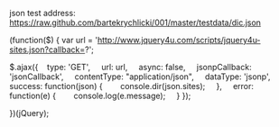 json test address:
    https://raw.github.com/bartekrychlicki/001/master/testdata/dic.json

(function($) {
var url = 'http://www.jquery4u.com/scripts/jquery4u-sites.json?callback=?';

$.ajax({
   type: 'GET',
    url: url,
    async: false,
    jsonpCallback: 'jsonCallback',
    contentType: "application/json",
    dataType: 'jsonp',
    success: function(json) {
       console.dir(json.sites);
    },
    error: function(e) {
       console.log(e.message);
    }
});

})(jQuery);
